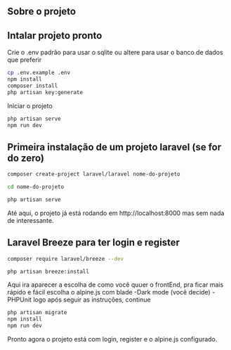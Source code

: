 
## Sobre o projeto


## Intalar projeto pronto
Crie o .env padrão para usar o sqlite ou altere para usar o banco de dados que preferir
```bash
cp .env.example .env
npm install
composer install
php artisan key:generate
```
Iniciar o projeto
```bash
php artisan serve
npm run dev
```

## Primeira instalação de um projeto laravel (se for do zero)

```bash
composer create-project laravel/laravel nome-do-projeto

cd nome-do-projeto

php artisan serve

```
Até aqui, o projeto já está rodando em http://localhost:8000 mas sem nada de interessante.

## Laravel Breeze para ter login e register

```bash 
composer require laravel/breeze --dev

php artisan breeze:install
```
Aqui ira aparecer a escolha de como você quuer o frontEnd, pra ficar mais rápido e fácil escolha o alpine.js com blade
-Dark mode (você decide)
-PHPUnit
logo após seguir as instruções, continue

```bash 
php artisan migrate
npm install
npm run dev
```

Pronto agora o projeto está com login, register e o alpine.js configurado.

